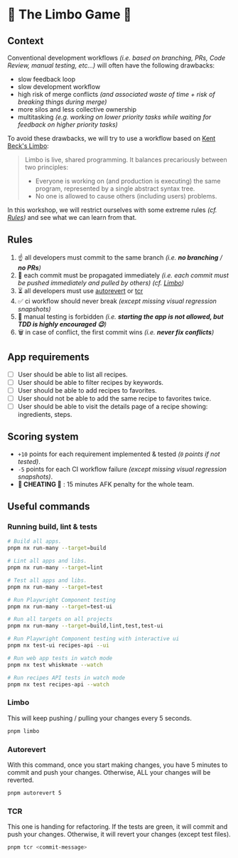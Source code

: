 # 💃 The Limbo Game 🕺

## Context

Conventional development workflows _(i.e. based on branching, PRs, Code Review, manual testing, etc...)_ will often have the following drawbacks:

- slow feedback loop
- slow development workflow
- high risk of merge conflicts _(and associated waste of time + risk of breaking things during merge)_
- more silos and less collective ownership
- multitasking _(e.g. working on lower priority tasks while waiting for feedback on higher priority tasks)_

To avoid these drawbacks, we will try to use a workflow based on [Kent Beck's Limbo](https://medium.com/@kentbeck_7670/limbo-scaling-software-collaboration-afd4f00db4b):
> Limbo is live, shared programming. It balances precariously between two principles:
> - Everyone is working on (and production is executing) the same program, represented by a single abstract syntax tree.
> - No one is allowed to cause others (including users) problems.

In this workshop, we will restrict ourselves with some extreme rules _(cf. [Rules](#rules))_ and see what we can learn from that.

## Rules

1. ☝️ all developers must commit to the same branch _(i.e. **no branching** / **no PRs**)_
2. 🤝 each commit must be propagated immediately _(i.e. each commit must be pushed immediately and pulled by others)_ _(cf. [Limbo](#limbo))_
3. ⏳ all developers must use [autorevert](#autorevert) or [tcr](#tcr)
4. ✅ ci workflow should never break _(except missing visual regression snapshots)_
5. 🤖 manual testing is forbidden _(i.e. **starting the app is not allowed, but TDD is highly encouraged 😉**)_
6. 🗑️ in case of conflict, the first commit wins _(i.e. **never fix conflicts**)_

## App requirements

- [ ] User should be able to list all recipes.
- [ ] User should be able to filter recipes by keywords.
- [ ] User should be able to add recipes to favorites.
- [ ] User should not be able to add the same recipe to favorites twice.
- [ ] User should be able to visit the details page of a recipe showing: ingredients, steps.

## Scoring system

- `+10` points for each requirement implemented & tested _(`0` points if not tested)_.
- `-5` points for each CI workflow failure _(except missing visual regression snapshots)_.
- **🚨 CHEATING 🚨** : 15 minutes AFK penalty for the whole team.

## Useful commands

### Running build, lint & tests

```sh
# Build all apps.
pnpm nx run-many --target=build

# Lint all apps and libs.
pnpm nx run-many --target=lint

# Test all apps and libs.
pnpm nx run-many --target=test

# Run Playwright Component testing
pnpm nx run-many --target=test-ui

# Run all targets on all projects
pnpm nx run-many --target=build,lint,test,test-ui

# Run Playwright Component testing with interactive ui
pnpm nx test-ui recipes-api --ui

# Run web app tests in watch mode
pnpm nx test whiskmate --watch

# Run recipes API tests in watch mode
pnpm nx test recipes-api --watch
```

### Limbo

This will keep pushing / pulling your changes every 5 seconds.

```sh
pnpm limbo
```

### Autorevert

With this command, once you start making changes, you have 5 minutes to commit and push your changes. Otherwise, ALL your changes will be reverted.

```sh
pnpm autorevert 5
```

### TCR

This one is handing for refactoring.
If the tests are green, it will commit and push your changes. Otherwise, it will revert your changes (except test files).

```sh
pnpm tcr <commit-message>
```
